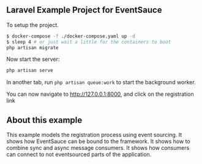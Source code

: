 ## Laravel Example Project for EventSauce

To setup the project.

```bash
$ docker-compose -f ./docker-compose.yaml up -d
$ sleep 4 # or just wait a little for the containers to boot
php artisan migrate
```

Now start the server:

```bash
php artisan serve
```

In another tab, run `php artisan queue:work` to start the background worker.

You can now navigate to http://127.0.0.1:8000, and click on the registration link

## About this example

This example models the registration process using event sourcing. It shows
how EventSauce can be bound to the framework. It shows how to combine sync
and async message consumers. It shows how consumers can connect to not
eventsourced parts of the application.